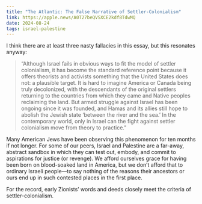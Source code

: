 ```yaml
---
title: "The Atlantic: The False Narrative of Settler-Colonialism"
link: https://apple.news/A0T27beQVSXCE2kdf8TdwMQ
date: 2024-08-24
tags: israel-palestine
---
```


I think there are at least three nasty fallacies in this essay, but this resonates anyway:

> “Although Israel fails in obvious ways to fit the model of settler colonialism, it has become the standard reference point because it offers theorists and activists something that the United States does not: a plausible target. It is hard to imagine America or Canada being truly decolonized, with the descendants of the original settlers returning to the countries from which they came and Native peoples reclaiming the land. But armed struggle against Israel has been ongoing since it was founded, and Hamas and its allies still hope to abolish the Jewish state ‘between the river and the sea.’ In the contemporary world, only in Israel can the fight against settler colonialism move from theory to practice.”

Many American Jews have been observing this phenomenon for ten months if not longer. For some of our peers, Israel and Palestine are a far-away, abstract sandbox in which they can test out, embody, and commit to aspirations for justice (or revenge). We afford ourselves grace for having been born on blood-soaked land in America, but we don’t afford that to ordinary Israeli people—to say nothing of the reasons their ancestors or ours end up in such contested places in the first place.

For the record, early Zionists’ words and deeds closely meet the criteria of settler-colonialism.